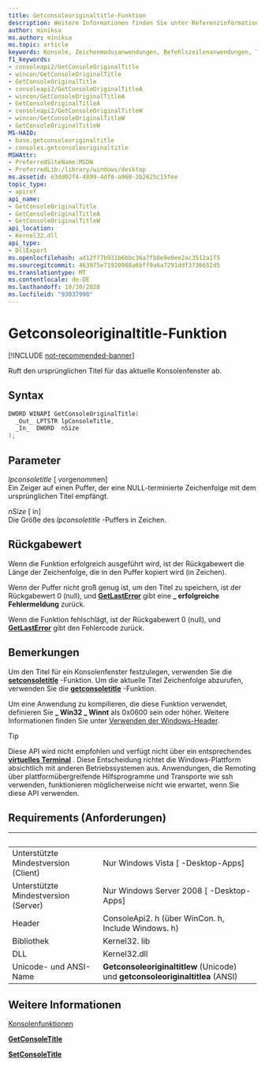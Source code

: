```yaml
---
title: Getconsoleoriginaltitle-Funktion
description: Weitere Informationen finden Sie unter Referenzinformationen zur getconsoleoriginaltitle-Funktion, die den ursprünglichen Titel für das aktuelle Konsolenfenster abruft.
author: miniksa
ms.author: miniksa
ms.topic: article
keywords: Konsole, Zeichenmodusanwendungen, Befehlszeilenanwendungen, Terminalanwendungen, Konsolen-API
f1_keywords:
- consoleapi2/GetConsoleOriginalTitle
- wincon/GetConsoleOriginalTitle
- GetConsoleOriginalTitle
- consoleapi2/GetConsoleOriginalTitleA
- wincon/GetConsoleOriginalTitleA
- GetConsoleOriginalTitleA
- consoleapi2/GetConsoleOriginalTitleW
- wincon/GetConsoleOriginalTitleW
- GetConsoleOriginalTitleW
MS-HAID:
- base.getconsoleoriginaltitle
- consoles.getconsoleoriginaltitle
MSHAttr:
- PreferredSiteName:MSDN
- PreferredLib:/library/windows/desktop
ms.assetid: e3dd02f4-4899-4df0-a960-3b2625c15fee
topic_type:
- apiref
api_name:
- GetConsoleOriginalTitle
- GetConsoleOriginalTitleA
- GetConsoleOriginalTitleW
api_location:
- Kernel32.dll
api_type:
- DllExport
ms.openlocfilehash: ad12ff7b931b6bbc36a7fb0e9e0ee2ac3512a1f5
ms.sourcegitcommit: 463975e71920908a6bff9a6a7291ddf3736652d5
ms.translationtype: MT
ms.contentlocale: de-DE
ms.lasthandoff: 10/30/2020
ms.locfileid: "93037998"
---
```

# <a name="getconsoleoriginaltitle-function"></a>Getconsoleoriginaltitle-Funktion

[!INCLUDE [not-recommended-banner](./includes/not-recommended-banner.md)]

Ruft den ursprünglichen Titel für das aktuelle Konsolenfenster ab.

## <a name="syntax"></a>Syntax

```C
DWORD WINAPI GetConsoleOriginalTitle(
  _Out_ LPTSTR lpConsoleTitle,
  _In_  DWORD  nSize
);
```

## <a name="parameters"></a>Parameter

*lpconsoletitle* \[ vorgenommen\]  
Ein Zeiger auf einen Puffer, der eine NULL-terminierte Zeichenfolge mit dem ursprünglichen Titel empfängt.

*nSize* \[ in\]  
Die Größe des *lpconsoletitle* -Puffers in Zeichen.

## <a name="return-value"></a>Rückgabewert

Wenn die Funktion erfolgreich ausgeführt wird, ist der Rückgabewert die Länge der Zeichenfolge, die in den Puffer kopiert wird (in Zeichen).

Wenn der Puffer nicht groß genug ist, um den Titel zu speichern, ist der Rückgabewert 0 (null), und [**GetLastError**](https://msdn.microsoft.com/library/windows/desktop/ms679360) gibt eine **\_ erfolgreiche Fehlermeldung** zurück.

Wenn die Funktion fehlschlägt, ist der Rückgabewert 0 (null), und [**GetLastError**](https://msdn.microsoft.com/library/windows/desktop/ms679360) gibt den Fehlercode zurück.

## <a name="remarks"></a>Bemerkungen

Um den Titel für ein Konsolenfenster festzulegen, verwenden Sie die [**setconsoletitle**](setconsoletitle.md) -Funktion. Um die aktuelle Titel Zeichenfolge abzurufen, verwenden Sie die [**getconsoletitle**](getconsoletitle.md) -Funktion.

Um eine Anwendung zu kompilieren, die diese Funktion verwendet, definieren Sie **\_ Win32 \_ Winnt** als 0x0600 sein oder höher. Weitere Informationen finden Sie unter [Verwenden der Windows-Header](https://msdn.microsoft.com/library/windows/desktop/aa383745).

> [!TIP]
> Diese API wird nicht empfohlen und verfügt nicht über ein entsprechendes **[virtuelles Terminal](console-virtual-terminal-sequences.md)** . Diese Entscheidung richtet die Windows-Plattform absichtlich mit anderen Betriebssystemen aus. Anwendungen, die Remoting über plattformübergreifende Hilfsprogramme und Transporte wie ssh verwenden, funktionieren möglicherweise nicht wie erwartet, wenn Sie diese API verwenden.

## <a name="requirements"></a>Requirements (Anforderungen)

| &nbsp; | &nbsp; |
|-|-|
| Unterstützte Mindestversion (Client) | Nur Windows Vista \[ -Desktop-Apps\] |
| Unterstützte Mindestversion (Server) | Nur Windows Server 2008 \[ -Desktop-Apps\] |
| Header | ConsoleApi2. h (über WinCon. h, Include Windows. h) |
| Bibliothek | Kernel32. lib |
| DLL | Kernel32.dll |
| Unicode- und ANSI-Name | **Getconsoleoriginaltitlew** (Unicode) und **getconsoleoriginaltitlea** (ANSI) |

## <a name="see-also"></a>Weitere Informationen

[Konsolenfunktionen](console-functions.md)

[**GetConsoleTitle**](getconsoletitle.md)

[**SetConsoleTitle**](setconsoletitle.md)
